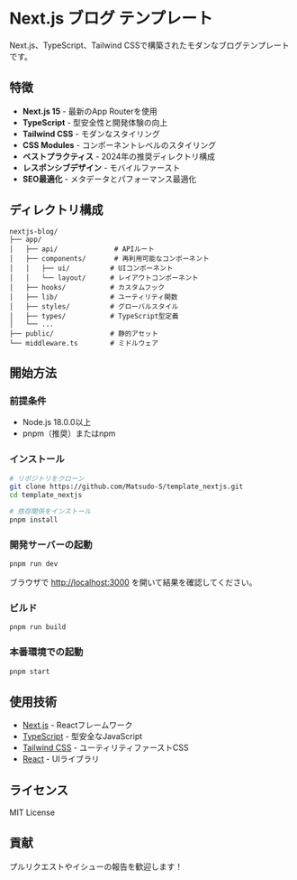 # Next.js ブログ テンプレート

Next.js、TypeScript、Tailwind CSSで構築されたモダンなブログテンプレートです。

## 特徴

- **Next.js 15** - 最新のApp Routerを使用
- **TypeScript** - 型安全性と開発体験の向上
- **Tailwind CSS** - モダンなスタイリング
- **CSS Modules** - コンポーネントレベルのスタイリング
- **ベストプラクティス** - 2024年の推奨ディレクトリ構成
- **レスポンシブデザイン** - モバイルファースト
- **SEO最適化** - メタデータとパフォーマンス最適化

## ディレクトリ構成

```
nextjs-blog/
├── app/
│   ├── api/              # APIルート
│   ├── components/       # 再利用可能なコンポーネント
│   │   ├── ui/          # UIコンポーネント
│   │   └── layout/      # レイアウトコンポーネント
│   ├── hooks/           # カスタムフック
│   ├── lib/             # ユーティリティ関数
│   ├── styles/          # グローバルスタイル
│   ├── types/           # TypeScript型定義
│   └── ...
├── public/              # 静的アセット
└── middleware.ts        # ミドルウェア
```

## 開始方法

### 前提条件

- Node.js 18.0.0以上
- pnpm（推奨）またはnpm

### インストール

```bash
# リポジトリをクローン
git clone https://github.com/Matsudo-S/template_nextjs.git
cd template_nextjs

# 依存関係をインストール
pnpm install
```

### 開発サーバーの起動

```bash
pnpm run dev
```

ブラウザで [http://localhost:3000](http://localhost:3000) を開いて結果を確認してください。

### ビルド

```bash
pnpm run build
```

### 本番環境での起動

```bash
pnpm start
```

## 使用技術

- [Next.js](https://nextjs.org/) - Reactフレームワーク
- [TypeScript](https://www.typescriptlang.org/) - 型安全なJavaScript
- [Tailwind CSS](https://tailwindcss.com/) - ユーティリティファーストCSS
- [React](https://reactjs.org/) - UIライブラリ

## ライセンス

MIT License

## 貢献

プルリクエストやイシューの報告を歓迎します！
